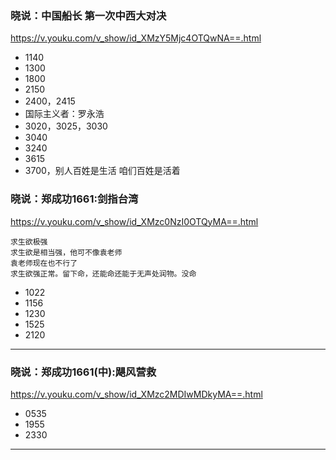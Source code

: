 ### 晓说：中国船长 第一次中西大对决
https://v.youku.com/v_show/id_XMzY5Mjc4OTQwNA==.html
- 1140
- 1300
- 1800
- 2150
- 2400，2415
- 国际主义者：罗永浩
- 3020，3025，3030
- 3040
- 3240
- 3615
- 3700，别人百姓是生活 咱们百姓是活着
### 晓说：郑成功1661:剑指台湾
https://v.youku.com/v_show/id_XMzc0NzI0OTQyMA==.html
```
求生欲极强
求生欲是相当强，他可不像袁老师
袁老师现在也不行了
求生欲强正常。留下命，还能命还能于无声处润物。没命
```
- 1022
- 1156
- 1230
- 1525
- 2120
---
### 晓说：郑成功1661(中):飓风营救
https://v.youku.com/v_show/id_XMzc2MDIwMDkyMA==.html
- 0535
- 1955
- 2330
---